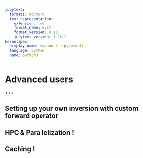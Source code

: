 ```yaml
---
jupytext:
  formats: md:myst
  text_representation:
    extension: .md
    format_name: myst
    format_version: 0.13
    jupytext_version: 1.16.1
kernelspec:
  display_name: Python 3 (ipykernel)
  language: python
  name: python3
---
```


# Advanced users

+++

## Setting up your own inversion with custom forward operator
## HPC & Parallelization !
## Caching !

```{code-cell} ipython3

```

